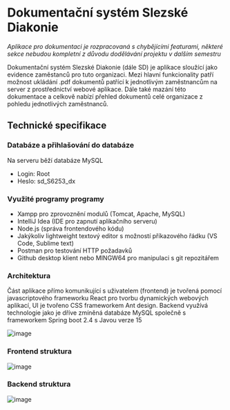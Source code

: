 # Dokumentační systém Slezské Diakonie
*Aplikace pro dokumentaci je rozpracovaná s chybějícími featurami, některé sekce nebudou kompletní z důvodu dodělávání projektu v dalším semestru*

Dokumentační systém Slezské Diakonie (dále SD) je aplikace sloužící jako evidence zaměstanců pro tuto organizaci. Mezi hlavní funkcionality patří možnost ukládání .pdf dokumentů patřící k jednotlivým zaměstnancům na server z prostřednictví webové aplikace. Dále také mazání této dokumentace a celkově nabízí přehled dokumentů celé organizace z pohledu jednotlivých zaměstnanců.

## Technické specifikace

### Databáze  a přihlašování do databáze
Na serveru běží databáze MySQL
- Login: Root
- Heslo: sd_S6253_dx

### Využité programy programy
- Xampp pro zprovoznění modulů (Tomcat, Apache, MySQL)
- IntelliJ Idea (IDE pro zapnutí aplikačního serveru)
- Node.js (správa frontendového kódu)
- Jakýkoliv lightweight textový editor s možností příkazového řádku (VS Code, Sublime text)
- Postman pro testování HTTP požadavků
- Github desktop klient nebo MINGW64 pro manipulaci s git repozitářem

### Architektura
Část aplikace přímo komunikující s uživatelem (frontend) je tvořená pomocí javascriptového frameworku React pro tvorbu dynamických webových aplikací, UI je tvořeno CSS frameworkem Ant design.
Backend využívá technologie jako je dříve zmíněná databáze MySQL společně s frameworkem Spring boot 2.4 s Javou verze 15

![image](https://user-images.githubusercontent.com/61951915/150696097-029acbd0-4921-40f6-a69d-4bcaf2010998.png)

### Frontend struktura

![image](https://user-images.githubusercontent.com/61951915/150696243-d032dc86-0525-49e5-9230-636dcf7c6cee.png)

### Backend struktura

![image](https://user-images.githubusercontent.com/61951915/150696348-90101bcb-b7e6-4278-b3b0-2044e5236343.png)
